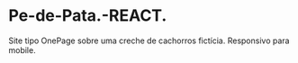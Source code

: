 # Pe-de-Pata.-REACT.
Site tipo OnePage sobre uma creche de cachorros fictícia. Responsivo para mobile.
